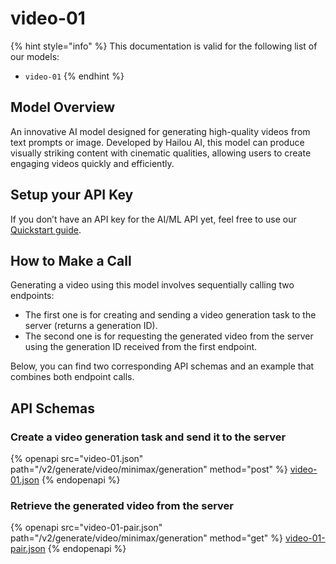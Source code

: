 # video-01

{% hint style="info" %}
This documentation is valid for the following list of our models:

* `video-01`
{% endhint %}

## Model Overview

An innovative AI model designed for generating high-quality videos from text prompts or image. Developed by Hailou AI, this model can produce visually striking content with cinematic qualities, allowing users to create engaging videos quickly and efficiently.

## Setup your API Key

If you don’t have an API key for the AI/ML API yet, feel free to use our [Quickstart guide](https://docs.aimlapi.com/quickstart/setting-up).

## How to Make a Call

Generating a video using this model involves sequentially calling two endpoints:&#x20;

* The first one is for creating and sending a video generation task to the server (returns a generation ID).
* The second one is for requesting the generated video from the server using the generation ID received from the first endpoint.&#x20;

Below, you can find two corresponding API schemas and an example that combines both endpoint calls.

## API Schemas

### Create a video generation task and send it to the server

{% openapi src="video-01.json" path="/v2/generate/video/minimax/generation" method="post" %}
[video-01.json](video-01.json)
{% endopenapi %}

### Retrieve the generated video from the server

{% openapi src="video-01-pair.json" path="/v2/generate/video/minimax/generation" method="get" %}
[video-01-pair.json](video-01-pair.json)
{% endopenapi %}
